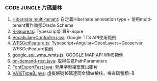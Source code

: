 ### CODE JUNGLE 片碼叢林
1. [Hibernate multi-tenant](/hibernate-multi-tenant): 自定義Hibernate annotation type + 使用multi-tenant實作動態Oracle Schema
2. [R-Squre.ts](/R-Squre.ts): Typescript計算R-Squre
3. [VocabularyController.java](/VocabularyController.java): Google TTS API使用範例
4. [WFSGetFeature.ts](/WFSGetFeature.ts): Typescript+Angular+OpenLayers+Geoserver WFSGetFeature範例
5. [google_api_wms_wmts.js](/google_api_wms_wmts.js): GOOGLE MAP API WMS範例
6. [on-demand-rest.java](/on-demand-rest.java): 取得任意PathParameters
7. [FontExportTest.java](/FontExportTest.java): 套用字型檔案匯出圖片
8. [VA16TypeB.java](/VA16TypeB.java): 虛擬帳號16碼連同金額做檢核，檢查碼種類=B
